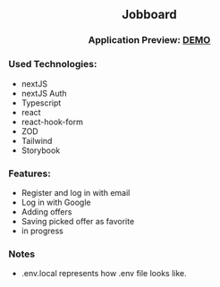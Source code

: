 <h2 align='center'>Jobboard</h2>

<h3 align='center'>Application Preview: <a href="https://jobboard-lcse1706.vercel.app/dashboard">DEMO</a></h3>

<h3>Used Technologies:</h3>

- nextJS
- nextJS Auth
- Typescript
- react
- react-hook-form
- ZOD
- Tailwind
- Storybook

<h3>Features:</h3>

- Register and log in with email
- Log in with Google
- Adding offers
- Saving picked offer as favorite
- in progress

<h3> Notes </h3>

- .env.local represents how .env file looks like.
